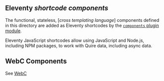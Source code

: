 ## Eleventy _shortcode components_

The functional, stateless, [_cross templating language_] components defined in this directory are added as Eleventy shortcodes by the [`components` plugin module](`master/plugins/components/README.md`).

Eleventy JavaScript shortcodes allow using JavaScript and Node.js, including NPM packages, to work with Quire data, including async data.

## WebC Components

See [WebC](`./WebC.md`)
